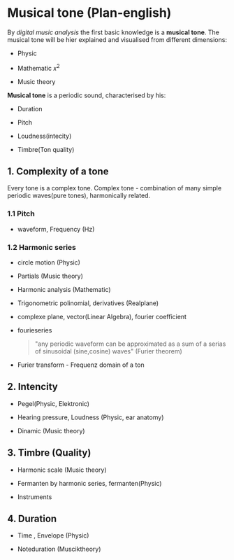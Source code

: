 # Musical tone (Plan-english)

By *digital music analysis* the first basic knowledge is a **musical tone**. The musical tone will be hier explained and visualised from different dimensions:

- Physic  

- Mathematic $x^2$

- Music theory

**Musical tone** is a periodic sound, characterised by his:

- Duration

- Pitch

- Loudness(intecity)

- Timbre(Ton quality)

## 1. Complexity of a tone

 Every tone is a complex tone. Complex tone - combination of many simple periodic waves(pure tones), harmonically related.

### 1.1 Pitch 

- waveform, Frequency (Hz)

### 1.2 Harmonic series 

- circle motion (Physic)

- Partials (Music theory)

- Harmonic analysis (Mathematic)

- Trigonometric polinomial, derivatives (Realplane)

- complexe plane, vector(Linear Algebra), fourier coefficient

- fourieseries
     > "any periodic waveform can be approximated as a sum of a serias of sinusoidal (sine,cosine) waves" (Furier theorem)

- Furier transform - Frequenz domain of a ton 


## 2. Intencity

- Pegel(Physic, Elektronic)

- Hearing pressure, Loudness (Physic, ear anatomy)

- Dinamic (Music theory)

## 3. Timbre (Quality)

- Harmonic scale (Music theory)

- Fermanten by harmonic series, fermanten(Physic)

- Instruments

## 4. Duration

- Time , Envelope (Physic)

- Noteduration (Musciktheory)

